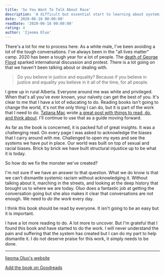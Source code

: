 ```yaml
---
title: 'So You Want To Talk About Race'
description: 'A difficult but essential start to learning about systemic racism.'
date: '2020-06-18 00:00:00'
readDate: '2020-06-18 00:00:00'
rating: 4
author: 'Ijeoma Oluo'
---
```


There's a lot for me to process here. As a white male, I've been avoiding a lot of the tough conversations. I've always been in the "all lives matter" camp. 2020 has been a tough year for a lot of people. The [death of George Floyd](https://en.wikipedia.org/wiki/George_Floyd) sparked international discussion and protest. There is a lot going on that we haven't been talking about or dealing with.

> Do you believe in justice and equality? Because if you believe in justice and equality you believe in it all of the time, for all people.

I grew up in rural Alberta. Everyone around me was white and privileged. When that's all you've ever known, your naïvety can get the best of you. It's clear to me that I have a lot of educating to do. Reading books isn't going to change the world, it's not the only thing I can do, but it is part of the work that I need to do. [Tatiana Mac](https://twitter.com/TatianaTMac) wrote [a great post with things to read, do, and think about](https://tatianamac.com/posts/white-guyde). I'll continue to use that as a guide moving forward.

As far as the book is concerned, it is packed full of great insights. It was a challenging read. On every page I was asked to acknowledge the biases that I carry around with me. Challenged to open my eyes and see the systems we have put in place. Our world was built on top of sexual and racial biases. Brick by brick we have built structural injustice up to be what it is today.

So how do we fix the monster we've created?

I'm not sure if we have an answer to that question. What we do know is that we can't dismantle systemic racism without acknowledging it. Without talking about it, marching in the streets, and looking at the deep history that brought us to where we are today. Oluo does a fantastic job at getting the conversation going but she also makes it clear that conversations are not enough. We need to _do the work_ every day.

I think this book should be read by everyone. It isn't going to be an easy but it is important.

I have a lot more reading to do. A lot more to uncover. But I'm grateful that I found this book and have started to do the work. I will never understand the pain and suffering that the system has created but I can do my part to help dismantle it. I do not deserve praise for this work, it simply needs to be done.

---

[Ijeoma Oluo's website](http://www.ijeomaoluo.com)

[Add the book on Goodreads](https://www.goodreads.com/book/show/35099718-so-you-want-to-talk-about-race)